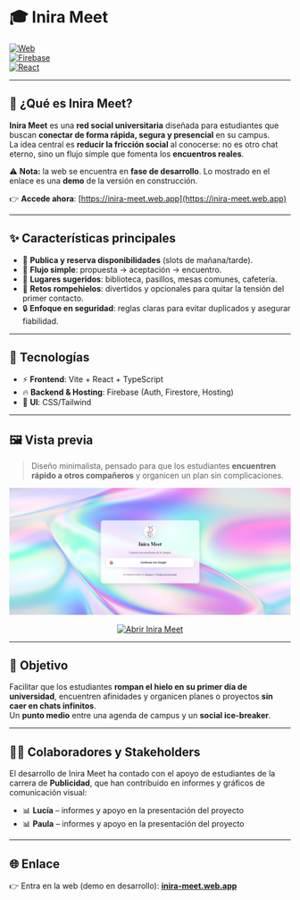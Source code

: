 # 🎓 Inira Meet

[![Web](https://img.shields.io/badge/🌐%20Web-inira--meet.web.app-blue)](https://inira-meet.web.app)  
[![Firebase](https://img.shields.io/badge/Firebase-Hosting-orange)](https://firebase.google.com/products/hosting)  
[![React](https://img.shields.io/badge/Frontend-React%20%2B%20Vite-61dafb)](https://react.dev/)  

---

## 🚀 ¿Qué es Inira Meet?

**Inira Meet** es una **red social universitaria** diseñada para estudiantes que buscan **conectar de forma rápida, segura y presencial** en su campus.  
La idea central es **reducir la fricción social** al conocerse: no es otro chat eterno, sino un flujo simple que fomenta los **encuentros reales**.

⚠️ **Nota:** la web se encuentra en **fase de desarrollo**. Lo mostrado en el enlace es una **demo** de la versión en construcción.  

👉 **Accede ahora**: [https://inira-meet.web.app](https://inira-meet.web.app)

---

## ✨ Características principales

- 📅 **Publica y reserva disponibilidades** (slots de mañana/tarde).
- 🤝 **Flujo simple**: propuesta → aceptación → encuentro.
- 📍 **Lugares sugeridos**: biblioteca, pasillos, mesas comunes, cafetería.
- 🎲 **Retos rompehielos**: divertidos y opcionales para quitar la tensión del primer contacto.
- 🔒 **Enfoque en seguridad**: reglas claras para evitar duplicados y asegurar fiabilidad.

---

## 🧱 Tecnologías

- ⚡ **Frontend**: Vite + React + TypeScript  
- 🔥 **Backend & Hosting**: Firebase (Auth, Firestore, Hosting)  
- 🎨 **UI**: CSS/Tailwind  

---

## 🖼️ Vista previa

> Diseño minimalista, pensado para que los estudiantes **encuentren rápido a otros compañeros** y organicen un plan sin complicaciones.

![preview](https://raw.githubusercontent.com/raulmoto/Helado_front/main/inirameet.png)

<p align="center">
  <a href="https://inira-meet.web.app" target="_blank">
    <img
      alt="Abrir Inira Meet"
      src="https://img.shields.io/badge/Abrir%20Inira%20Meet-%F0%9F%9A%80%20Visitar-2563EB?style=for-the-badge&labelColor=111827&logo=google-chrome&logoColor=white"
    />
  </a>
</p>

---

## 📌 Objetivo

Facilitar que los estudiantes **rompan el hielo en su primer día de universidad**, encuentren afinidades y organicen planes o proyectos **sin caer en chats infinitos**.  
Un **punto medio** entre una agenda de campus y un **social ice-breaker**.

---

## 👩‍💼 Colaboradores y Stakeholders

El desarrollo de Inira Meet ha contado con el apoyo de estudiantes de la carrera de **Publicidad**, que han contribuido en informes y gráficos de comunicación visual:

- 📊 **Lucía** – informes y apoyo en la presentación del proyecto 
- 📊 **Paula** – informes y apoyo en la presentación del proyecto  

---

## 🌐 Enlace

👉 Entra en la web (demo en desarrollo): **[inira-meet.web.app](https://inira-meet.web.app)**
